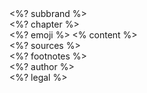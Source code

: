 <grid class="slide-grid">

<grid class="topright">
<div class="subbrand"><%? subbrand %></div>
<div class="chapter"><%? chapter %></div>
</grid>

<grid class="emoji">
<%? emoji %>
</grid>

<grid class="content">
<% content %>
</grid>

<grid class="bottom-left">
<div class="sources"><%? sources %></div><%? footnotes %>
</grid>

<grid class="bottom-right">
<div class="author"><%? author %></div>
</grid>

<grid class="footer">
<%? legal %>
</grid>
